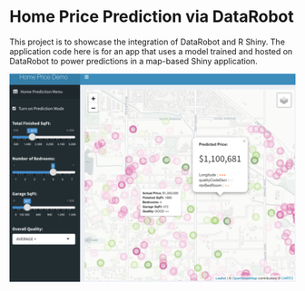 
<!-- README.md is generated from README.Rmd. Please edit that file -->

# Home Price Prediction via DataRobot

<!-- badges: start -->
<!-- badges: end -->

This project is to showcase the integration of DataRobot and R Shiny.
The application code here is for an app that uses a model trained and
hosted on DataRobot to power predictions in a map-based Shiny
application.

![“screenshot of application”](app_screenshotV2.png)
